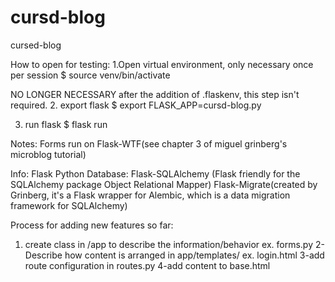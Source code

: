 # cursd-blog
cursed-blog


How to open for testing:
1.Open virtual environment, only necessary once per session
$ source venv/bin/activate

NO LONGER NECESSARY 
after the addition of .flaskenv, this step isn't required.
2. export flask
$ export FLASK_APP=cursd-blog.py

3. run flask
$ flask run


Notes:
Forms run on Flask-WTF(see chapter 3 of miguel grinberg's microblog tutorial)


Info:
Flask
Python 
Database:
    Flask-SQLAlchemy (Flask friendly for the SQLAlchemy package Object Relational Mapper)
    Flask-Migrate(created by Grinberg, it's a Flask wrapper for Alembic, which is a data migration framework for SQLAlchemy)



Process for adding new features so far:

1. create class in /app to describe the information/behavior ex. forms.py
2-Describe how content is arranged in app/templates/ ex. login.html
3-add route configuration in routes.py
4-add content to base.html

